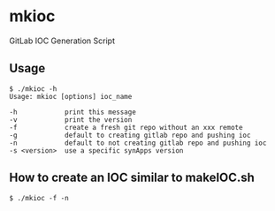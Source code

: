 # mkioc
GitLab IOC Generation Script

## Usage

```
$ ./mkioc -h
Usage: mkioc [options] ioc_name

-h            print this message
-v            print the version
-f            create a fresh git repo without an xxx remote
-g            default to creating gitlab repo and pushing ioc
-n            default to not creating gitlab repo and pushing ioc
-s <version>  use a specific synApps version
```

## How to create an IOC similar to makeIOC.sh

```
$ ./mkioc -f -n 
```

